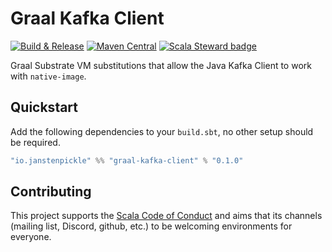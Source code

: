# Graal Kafka Client

[![Build & Release](https://github.com/janstenpickle/graal-kafka-client/workflows/Continuous%20Integration/badge.svg)](https://github.com/janstenpickle/graal-kafka-client/actions?query=workflow%3A%Continuous+Integration%22)
[![Maven Central](https://maven-badges.herokuapp.com/maven-central/io.janstenpickle/graal-kafka-client/badge.svg)](https://maven-badges.herokuapp.com/maven-central/io.janstenpickle/graal-kafka-client)
[![Scala Steward badge](https://img.shields.io/badge/Scala_Steward-helping-blue.svg?style=flat&logo=data:image/png;base64,iVBORw0KGgoAAAANSUhEUgAAAA4AAAAQCAMAAAARSr4IAAAAVFBMVEUAAACHjojlOy5NWlrKzcYRKjGFjIbp293YycuLa3pYY2LSqql4f3pCUFTgSjNodYRmcXUsPD/NTTbjRS+2jomhgnzNc223cGvZS0HaSD0XLjbaSjElhIr+AAAAAXRSTlMAQObYZgAAAHlJREFUCNdNyosOwyAIhWHAQS1Vt7a77/3fcxxdmv0xwmckutAR1nkm4ggbyEcg/wWmlGLDAA3oL50xi6fk5ffZ3E2E3QfZDCcCN2YtbEWZt+Drc6u6rlqv7Uk0LdKqqr5rk2UCRXOk0vmQKGfc94nOJyQjouF9H/wCc9gECEYfONoAAAAASUVORK5CYII=)](https://scala-steward.org)

Graal Substrate VM substitutions that allow the Java Kafka Client to work with `native-image`.

## Quickstart

Add the following dependencies to your `build.sbt`, no other setup should be required.

```scala
"io.janstenpickle" %% "graal-kafka-client" % "0.1.0"
```


## Contributing

This project supports the [Scala Code of Conduct](https://typelevel.org/code-of-conduct.html) and aims that its channels
(mailing list, Discord, github, etc.) to be welcoming environments for everyone.
